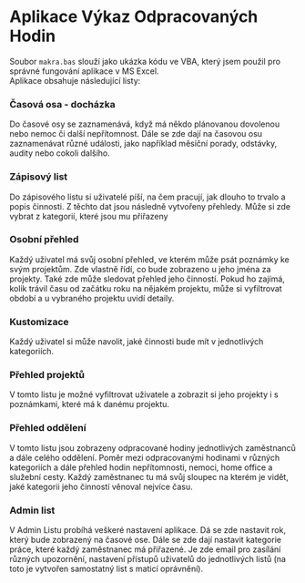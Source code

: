 # Aplikace Výkaz Odpracovaných Hodin
Soubor ``makra.bas`` slouží jako ukázka kódu ve VBA, který jsem použil pro správné fungování aplikace v MS Excel.  
Aplikace obsahuje následující listy:  

### Časová osa - docházka
Do časové osy se zaznamenává, když má někdo plánovanou dovolenou nebo nemoc či další nepřítomnost. Dále se zde dají na časovou osu zaznamenávat různé události, jako například měsíční porady, odstávky, audity nebo cokoli dalšího.

### Zápisový list
Do zápisového listu si uživatelé píší, na čem pracují, jak dlouho to trvalo a popis činnosti. Z těchto dat jsou následně vytvořeny přehledy. Může si zde vybrat z kategorií, které jsou mu přiřazeny

### Osobní přehled
Každý uživatel má svůj osobní přehled, ve kterém může psát poznámky ke svým projektům. Zde vlastně řídí, co bude zobrazeno u jeho jména za projekty. Také zde může sledovat přehled jeho činností. Pokud ho zajímá, kolik trávil času od začátku roku na nějakém projektu, může si vyfiltrovat období a u vybraného projektu uvidí detaily.

### Kustomizace
Každý uživatel si může navolit, jaké činnosti bude mít v jednotlivých kategoriích.

### Přehled projektů
V tomto listu je možné vyfiltrovat uživatele a zobrazit si jeho projekty i s poznámkami, které má k danému projektu. 

### Přehled oddělení
V tomto listu jsou zobrazeny odpracované hodiny jednotlivých zaměstnanců a dále celého oddělení. Poměr mezi odpracovanými hodinami v různých kategoriích a dále přehled hodin nepřítomnosti, nemoci, home office a služební cesty. Každý zaměstnanec tu má svůj sloupec na kterém je vidět, jaké kategorii jeho činností věnoval nejvíce času.

### Admin list
V Admin Listu probíhá veškeré nastavení aplikace. Dá se zde nastavit rok, který bude zobrazený na časové ose. Dále se zde dají nastavit kategorie práce, které každý zaměstnanec má přiřazené. Je zde email pro zasílání různých upozornění, nastavení přístupů uživatelů do jednotlivých listů (na toto je vytvořen samostatný list s maticí oprávnění). 

